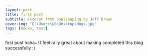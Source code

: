 ```yaml
---
layout: post
title: first post
subtitle: Excerpt from Soulshaping by Jeff Brown
cover-img: "C:\Users\LG\Desktop\dogs.jpg"
tags: [books, test]
---
```


first post haha~!
I feel rally great about making completed this blog successfully :)
